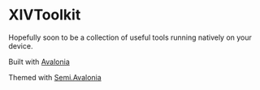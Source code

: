 ﻿# XIVToolkit

Hopefully soon to be a collection of useful tools running natively on your device.

Built with [Avalonia](https://github.com/AvaloniaUI/Avalonia)

Themed with [Semi.Avalonia](https://github.com/irihitech/Semi.Avalonia)